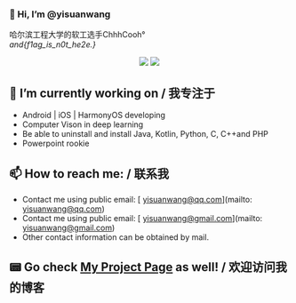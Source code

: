 ### 👋 Hi, I’m @yisuanwang
  
哈尔滨工程大学的软工选手ChhhCooh°  
*and{f1ag_is_n0t_he2e.}*

<p align="center">
  <img src ="https://github-readme-stats.vercel.app/api?username=yisuanwang&show_icons=true&hide_border=true&include_all_commits=true&count_private=true">
  <img src ="https://github-readme-stats.vercel.app/api/top-langs/?username=yisuanwang&layout=compact&hide_border=true&langs_count=4&include_all_commits=true&count_private=true">
</p>

## 🔭 I’m currently working on / 我专注于
* Android | iOS | HarmonyOS developing
* Computer Vison in deep learning 
* Be able to uninstall and install Java, Kotlin, Python, C, C++and PHP
* Powerpoint rookie

## 📫 How to reach me: / 联系我
* Contact me using public email: [ yisuanwang@qq.com](mailto: yisuanwang@qq.com)
* Contact me using public email: [ yisuanwang@gmail.com](mailto: yisuanwang@gmail.com)
* Other contact information can be obtained by mail.

## 📟 Go check [My Project Page](http://limonstudio.top) as well! / 欢迎访问我的博客
